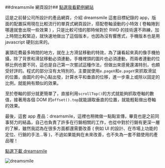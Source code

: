 ##dreamsmile 網頁設計##
[點選我看範例網站](https://dl.dropboxusercontent.com/u/59597657/worktest/dreamsmile/zh-tw/index.html)

這是之前替公司所設計的產品網頁，介紹 dreamsmile 這套目標紀錄的 app，版面的配置採用現在比較流行的單頁式網頁設計，搭配卷軸滾動的小特效 ( 卷軸捲到哪邊就會出現一些效果 ) ，只是比較可惜的那時候對於 RWD 的技術還不熟練，加上時間比較緊迫，就快速地做出了這個版本，也因為沒有響應式，手機版本也是用 javascript 硬刻出來的。

裏頭花費最多時間的地方，就在上方滑鼠移動的特效，為了讓看起來真的像手機拍攝，除了背景和滑鼠移動必須連動，手機裡頭的圖片也必須連動，而兩者連動的位移比例也要不同，這也是自己第一次嘗試這種作法，但做出來感覺還滿特別，也頗受好評的。程式的部分沒有太特別的，主要就使用`e.pageX`和`e.pageY`來抓取滑鼠的位置，由圖片的中心點出發，計算水平和垂直的位移，進一步乘上或除以固定的比例，就能夠有類似的效果。

至於卷軸的部分就更簡單了，直接利用`scrollTop()`的方式就能夠抓取卷軸的數值，接著用各個 DOM 的`offset().top`就能讀取垂直的位置，就能輕鬆做出卷軸的效果。

最後，這套 app 產品：dreamsmile，這裡也稍微做一點點宣傳，畢竟也是之前同事努力的結晶，自己也負責了許多在行銷相關的工作，也從中對於行銷有更深一層的了解，雖然我認為在很多方面都還需要改善 ( 例如 UI 的設計、在市場上功能的定位、行銷的手法...等 )，不過如果能夠在未來改善，也不失為一套不錯使用的產品喔！

[點選下載 dreamsmile](https://itunes.apple.com/tw/app/dreamsmile-pai-zhao-ji-lu/id656664291?l=zh&mt=8)

![dreamsmile](https://lh6.googleusercontent.com/-jtxZw9RdEvM/U4x-uv0zuEI/AAAAAAAA39o/4jAaTZlrHt0/s000/20140602_1_02.jpg)
